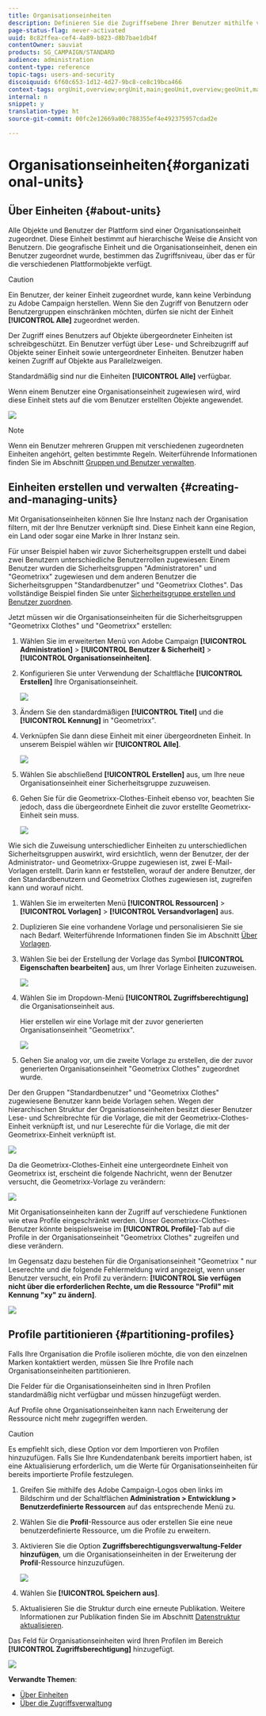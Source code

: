 ```yaml
---
title: Organisationseinheiten
description: Definieren Sie die Zugriffsebene Ihrer Benutzer mithilfe von Organisationseinheiten.
page-status-flag: never-activated
uuid: 8c82ffea-cef4-4a89-b823-d8b7bae1db4f
contentOwner: sauviat
products: SG_CAMPAIGN/STANDARD
audience: administration
content-type: reference
topic-tags: users-and-security
discoiquuid: 6f60c653-1d12-4d27-9bc8-ce8c19bca466
context-tags: orgUnit,overview;orgUnit,main;geoUnit,overview;geoUnit,main
internal: n
snippet: y
translation-type: ht
source-git-commit: 00fc2e12669a00c788355ef4e492375957cdad2e

---
```



# Organisationseinheiten{#organizational-units}

## Über Einheiten {#about-units}

Alle Objekte und Benutzer der Plattform sind einer Organisationseinheit zugeordnet. Diese Einheit bestimmt auf hierarchische Weise die Ansicht von Benutzern. Die geografische Einheit und die Organisationseinheit, denen ein Benutzer zugeordnet wurde, bestimmen das Zugriffsniveau, über das er für die verschiedenen Plattformobjekte verfügt.

>[!CAUTION]
>
>Ein Benutzer, der keiner Einheit zugeordnet wurde, kann keine Verbindung zu Adobe Campaign herstellen. Wenn Sie den Zugriff von Benutzern oder Benutzergruppen einschränken möchten, dürfen sie nicht der Einheit **[!UICONTROL Alle]** zugeordnet werden.

Der Zugriff eines Benutzers auf Objekte übergeordneter Einheiten ist schreibgeschützt. Ein Benutzer verfügt über Lese- und Schreibzugriff auf Objekte seiner Einheit sowie untergeordneter Einheiten. Benutzer haben keinen Zugriff auf Objekte aus Parallelzweigen.

Standardmäßig sind nur die Einheiten **[!UICONTROL Alle]** verfügbar.

Wenn einem Benutzer eine Organisationseinheit zugewiesen wird, wird diese Einheit stets auf die vom Benutzer erstellten Objekte angewendet.

![](assets/user_management_2.png)

>[!NOTE]
>
>Wenn ein Benutzer mehreren Gruppen mit verschiedenen zugeordneten Einheiten angehört, gelten bestimmte Regeln. Weiterführende Informationen finden Sie im Abschnitt [Gruppen und Benutzer verwalten](../../administration/using/managing-groups-and-users.md).

## Einheiten erstellen und verwalten {#creating-and-managing-units}

Mit Organisationseinheiten können Sie Ihre Instanz nach der Organisation filtern, mit der Ihre Benutzer verknüpft sind. Diese Einheit kann eine Region, ein Land oder sogar eine Marke in Ihrer Instanz sein.

Für unser Beispiel haben wir zuvor Sicherheitsgruppen erstellt und dabei zwei Benutzern unterschiedliche Benutzerrollen zugewiesen: Einem Benutzer wurden die Sicherheitsgruppen "Administratoren" und "Geometrixx" zugewiesen und dem anderen Benutzer die Sicherheitsgruppen "Standardbenutzer" und "Geometrixx Clothes". Das vollständige Beispiel finden Sie unter [Sicherheitsgruppe erstellen und Benutzer zuordnen](../../administration/using/managing-groups-and-users.md#creating-a-security-group-and-assigning-users).

Jetzt müssen wir die Organisationseinheiten für die Sicherheitsgruppen "Geometrixx Clothes" und "Geometrixx" erstellen:

1. Wählen Sie im erweiterten Menü von Adobe Campaign **[!UICONTROL Administration]** &gt; **[!UICONTROL Benutzer &amp; Sicherheit]** &gt; **[!UICONTROL Organisationseinheiten]**.
1. Konfigurieren Sie unter Verwendung der Schaltfläche **[!UICONTROL Erstellen]** Ihre Organisationseinheit.

   ![](assets/manage_units_1.png)

1. Ändern Sie den standardmäßigen **[!UICONTROL Titel]** und die **[!UICONTROL Kennung]** in "Geometrixx".
1. Verknüpfen Sie dann diese Einheit mit einer übergeordneten Einheit. In unserem Beispiel wählen wir **[!UICONTROL Alle]**.

   ![](assets/manage_units_2.png)

1. Wählen Sie abschließend **[!UICONTROL Erstellen]** aus, um Ihre neue Organisationseinheit einer Sicherheitsgruppe zuzuweisen.
1. Gehen Sie für die Geometrixx-Clothes-Einheit ebenso vor, beachten Sie jedoch, dass die übergeordnete Einheit die zuvor erstellte Geometrixx-Einheit sein muss.

   ![](assets/manage_units_3.png)

Wie sich die Zuweisung unterschiedlicher Einheiten zu unterschiedlichen Sicherheitsgruppen auswirkt, wird ersichtlich, wenn der Benutzer, der der Administrator- und Geometrixx-Gruppe zugewiesen ist, zwei E-Mail-Vorlagen erstellt. Darin kann er feststellen, worauf der andere Benutzer, der den Standardbenutzern und Geometrixx Clothes zugewiesen ist, zugreifen kann und worauf nicht.

1. Wählen Sie im erweiterten Menü **[!UICONTROL Ressourcen]** &gt; **[!UICONTROL Vorlagen]** &gt; **[!UICONTROL Versandvorlagen]** aus.
1. Duplizieren Sie eine vorhandene Vorlage und personalisieren Sie sie nach Bedarf. Weiterführende Informationen finden Sie im Abschnitt [Über Vorlagen](../../start/using/about-templates.md).
1. Wählen Sie bei der Erstellung der Vorlage das Symbol **[!UICONTROL Eigenschaften bearbeiten]** aus, um Ihrer Vorlage Einheiten zuzuweisen.

   ![](assets/manage_units_6.png)

1. Wählen Sie im Dropdown-Menü **[!UICONTROL Zugriffsberechtigung]** die Organisationseinheit aus.

   Hier erstellen wir eine Vorlage mit der zuvor generierten Organisationseinheit "Geometrixx".

   ![](assets/manage_units_5.png)

1. Gehen Sie analog vor, um die zweite Vorlage zu erstellen, die der zuvor generierten Organisationseinheit "Geometrixx Clothes" zugeordnet wurde.

Der den Gruppen "Standardbenutzer" und "Geometrixx Clothes" zugewiesene Benutzer kann beide Vorlagen sehen. Wegen der hierarchischen Struktur der Organisationseinheiten besitzt dieser Benutzer Lese- und Schreibrechte für die Vorlage, die mit der Geometrixx-Clothes-Einheit verknüpft ist, und nur Leserechte für die Vorlage, die mit der Geometrixx-Einheit verknüpft ist.

![](assets/manage_units_7.png)

Da die Geometrixx-Clothes-Einheit eine untergeordnete Einheit von Geometrixx ist, erscheint die folgende Nachricht, wenn der Benutzer versucht, die Geometrixx-Vorlage zu verändern:

![](assets/manage_units_8.png)

Mit Organisationseinheiten kann der Zugriff auf verschiedene Funktionen wie etwa Profile eingeschränkt werden. Unser Geometrixx-Clothes-Benutzer könnte beispielsweise im **[!UICONTROL Profile]**-Tab auf die Profile in der Organisationseinheit "Geometrixx Clothes" zugreifen und diese verändern.

Im Gegensatz dazu bestehen für die Organisationseinheit "Geometrixx " nur Leserechte und die folgende Fehlermeldung wird angezeigt, wenn unser Benutzer versucht, ein Profil zu verändern: **[!UICONTROL Sie verfügen nicht über die erforderlichen Rechte, um die Ressource "Profil" mit Kennung "xy" zu ändern]**.

![](assets/manage_units_10.png)

## Profile partitionieren {#partitioning-profiles}

Falls Ihre Organisation die Profile isolieren möchte, die von den einzelnen Marken kontaktiert werden, müssen Sie Ihre Profile nach Organisationseinheiten partitionieren.

Die Felder für die Organisationseinheiten sind in Ihren Profilen standardmäßig nicht verfügbar und müssen hinzugefügt werden.

Auf Profile ohne Organisationseinheiten kann nach Erweiterung der Ressource nicht mehr zugegriffen werden.

>[!CAUTION]
>
>Es empfiehlt sich, diese Option vor dem Importieren von Profilen hinzuzufügen. Falls Sie Ihre Kundendatenbank bereits importiert haben, ist eine Aktualisierung erforderlich, um die Werte für Organisationseinheiten für bereits importierte Profile festzulegen.

1. Greifen Sie mithilfe des Adobe Campaign-Logos oben links im Bildschirm und der Schaltflächen **Administration &gt; Entwicklung &gt; Benutzerdefinierte Ressourcen** auf das entsprechende Menü zu.
1. Wählen Sie die **Profil**-Ressource aus oder erstellen Sie eine neue benutzerdefinierte Ressource, um die Profile zu erweitern.
1. Aktivieren Sie die Option **Zugriffsberechtigungsverwaltung-Felder hinzufügen**, um die Organisationseinheiten in der Erweiterung der **Profil**-Ressource hinzuzufügen.

   ![](assets/user_management_9.png)

1. Wählen Sie **[!UICONTROL Speichern aus]**.
1. Aktualisieren Sie die Struktur durch eine erneute Publikation. Weitere Informationen zur Publikation finden Sie im Abschnitt [Datenstruktur aktualisieren](../../developing/using/data-model-concepts.md).

Das Feld für Organisationseinheiten wird Ihren Profilen im Bereich **[!UICONTROL Zugriffsberechtigung]** hinzugefügt.

![](assets/user_management_10.png)

**Verwandte Themen**:

* [Über Einheiten](../../administration/using/organizational-units.md#about-units)
* [Über die Zugriffsverwaltung](../../administration/using/about-access-management.md)

